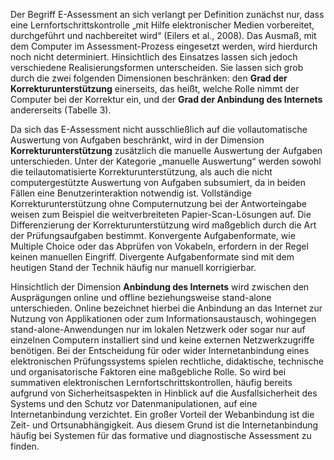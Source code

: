<!-- filename: 05_Technik_Klassifizierung_von_E-Assessment-Systemen.md -->
<!-- title: Technik: Klassifizierung von E-Assessment-Systemen -->

Der Begriff E-Assessment an sich verlangt per Definition zunächst nur, dass eine Lernfortschrittskontrolle „mit Hilfe elektronischer Medien vorbereitet, durchgeführt und nachbereitet wird“ (Eilers et al., 2008). Das Ausmaß, mit dem Computer im Assessment-Prozess eingesetzt werden, wird hierdurch noch nicht determiniert. Hinsichtlich des Einsatzes lassen sich jedoch verschiedene Realisierungsformen unterscheiden. Sie lassen sich grob durch die zwei folgenden Dimensionen beschränken: den **Grad der Korrekturunterstützung** einerseits, das heißt, welche Rolle nimmt der Computer bei der Korrektur ein, und der **Grad der Anbindung des Internets** andererseits (Tabelle 3).

Da sich das E-Assessment nicht ausschließlich auf die vollautomatische Auswertung von Aufgaben beschränkt, wird in der Dimension **Korrekturunterstützung** zusätzlich die manuelle Auswertung der Aufgaben unterschieden. Unter der Kategorie „manuelle Auswertung“ werden sowohl die teilautomatisierte Korrekturunterstützung, als auch die nicht computergestützte Auswertung von Aufgaben subsumiert, da in beiden Fällen eine Benutzerinteraktion notwendig ist. Vollständige Korrekturunterstützung ohne Computernutzung bei der Antworteingabe weisen zum Beispiel die weitverbreiteten Papier-Scan-Lösungen auf. Die Differenzierung der Korrekturunterstützung wird maßgeblich durch die Art der Prüfungsaufgaben bestimmt. Konvergente Aufgabenformate, wie Multiple Choice oder das Abprüfen von Vokabeln, erfordern in der Regel keinen manuellen Eingriff. Divergente Aufgabenformate sind mit dem heutigen Stand der Technik häufig nur manuell korrigierbar.

Hinsichtlich der Dimension **Anbindung des Internets** wird zwischen den Ausprägungen online und offline beziehungsweise stand-alone unterschieden. Online bezeichnet hierbei die Anbindung an das Internet zur Nutzung von Applikationen oder zum Informationsaustausch, wohingegen stand-alone-Anwendungen nur im lokalen Netzwerk oder sogar nur auf einzelnen Computern installiert sind und keine externen Netzwerkzugriffe benötigen. Bei der Entscheidung für oder wider Internetanbindung eines elektronischen Prüfungssystems spielen rechtliche, didaktische, technische und organisatorische Faktoren eine maßgebliche Rolle. So wird bei summativen elektronischen Lernfortschrittskontrollen, häufig bereits aufgrund von Sicherheitsaspekten in Hinblick auf die Ausfallsicherheit des Systems und den Schutz vor Datenmanipulationen, auf eine Internetanbindung verzichtet. Ein großer Vorteil der Webanbindung ist die Zeit- und Ortsunabhängigkeit. Aus diesem Grund ist die Internetanbindung häufig bei Systemen für das formative und diagnostische Assessment zu finden.
